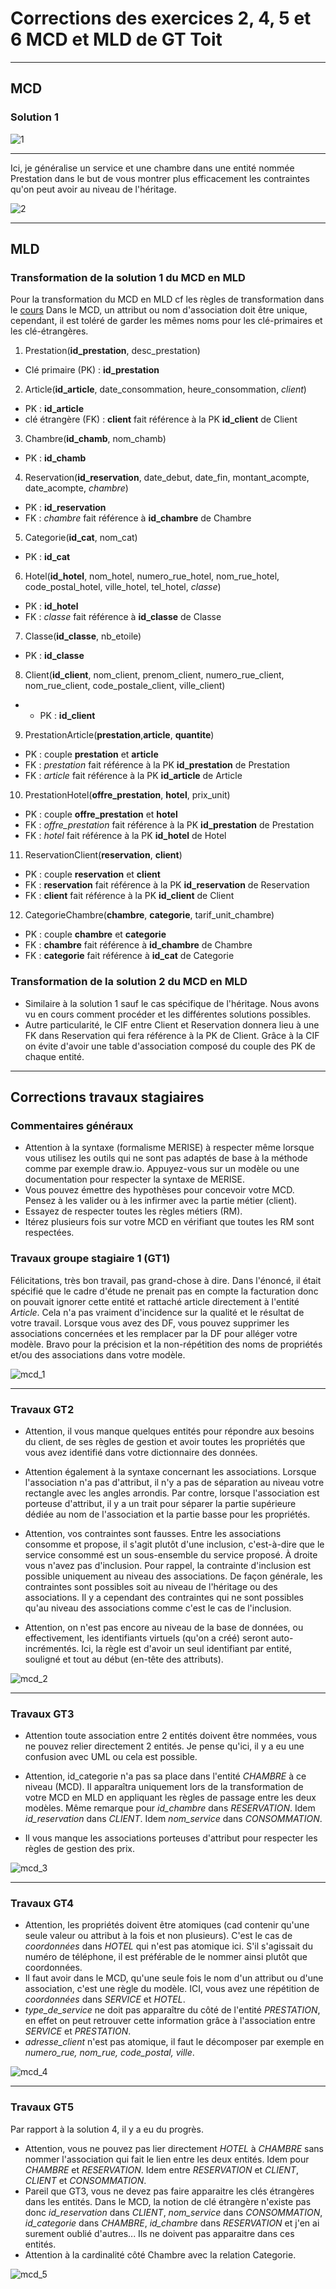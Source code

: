 # Corrections des exercices 2, 4, 5 et 6 MCD et MLD de GT Toit

---

## MCD

### Solution 1

![1](./img/solution_1.svg)

---

Ici, je généralise un service et une chambre dans une entité nommée Prestation dans le but de vous montrer plus efficacement les contraintes qu'on peut avoir au niveau de l'héritage.

![2](./img/solution_2.svg)

---

## MLD

### Transformation de la solution 1 du MCD en MLD

Pour la transformation du MCD en MLD cf les règles de transformation dans le [cours](../../../cours/pdf/merise.pdf)
Dans le MCD, un attribut ou nom d'association doit être unique, cependant, il est toléré de garder les mêmes noms pour les clé-primaires et les clé-étrangères.
1. Prestation(**id_prestation**, desc_prestation)
- Clé primaire (PK) : **id_prestation**
2. Article(**id_article**, date_consommation, heure_consommation, *client*)
- PK : **id_article**
- clé étrangère (FK) : **client** fait référence à la PK **id_client** de Client
3. Chambre(**id_chamb**, nom_chamb)
- PK : **id_chamb**
4. Reservation(**id_reservation**, date_debut, date_fin, montant_acompte, date_acompte, *chambre*)
- PK : **id_reservation**
- FK : *chambre* fait référence à **id_chambre** de Chambre
5. Categorie(**id_cat**, nom_cat)
- PK : **id_cat**
6. Hotel(**id_hotel**, nom_hotel, numero_rue_hotel, nom_rue_hotel, code_postal_hotel, ville_hotel, tel_hotel, *classe*)
- PK : **id_hotel**
- FK : *classe* fait référence à **id_classe** de Classe
7. Classe(**id_classe**, nb_etoile)
- PK : **id_classe**
8. Client(**id_client**, nom_client, prenom_client, numero_rue_client, nom_rue_client, code_postale_client, ville_client)
- - PK : **id_client**
9. PrestationArticle(**prestation**,**article**, **quantite**)
- PK : couple **prestation** et **article**
- FK : *prestation* fait référence à la PK **id_prestation** de Prestation
- FK : *article* fait référence à la PK **id_article** de Article
10. PrestationHotel(**offre_prestation**, **hotel**, prix_unit)
- PK : couple **offre_prestation** et **hotel**
- FK : *offre_prestation* fait référence à la PK **id_prestation** de Prestation
- FK : *hotel* fait référence à la PK **id_hotel** de Hotel
11. ReservationClient(**reservation**, **client**)
- PK : couple **reservation** et **client**
- FK : **reservation** fait référence à la PK **id_reservation** de Reservation
- FK : **client** fait référence à la PK **id_client** de Client
12. CategorieChambre(**chambre**, **categorie**, tarif_unit_chambre)
- PK : couple **chambre** et **categorie**
- FK : **chambre** fait référence à **id_chambre** de Chambre
- FK : **categorie** fait référence à **id_cat** de Categorie

### Transformation de la solution 2 du MCD en MLD

- Similaire à la solution 1 sauf le cas spécifique de l'héritage. Nous avons vu en cours comment procéder et les différentes solutions possibles.
- Autre particularité, le CIF entre Client et Reservation donnera lieu à une FK dans Reservation qui fera référence à la PK de Client. Grâce à la CIF on évite d'avoir une table d'association composé du couple des PK de chaque entité.


---

## Corrections travaux stagiaires

### Commentaires généraux

- Attention à la syntaxe (formalisme MERISE) à respecter même lorsque vous utilisez les outils qui ne sont pas adaptés de base à la méthode comme par exemple draw.io. Appuyez-vous sur un modèle ou une documentation pour respecter la syntaxe de MERISE.
- Vous pouvez émettre des hypothèses pour concevoir votre MCD. Pensez à les valider ou à les infirmer avec la partie métier (client).
- Essayez de respecter toutes les règles métiers (RM).
- Itérez plusieurs fois sur votre MCD en vérifiant que toutes les RM sont respectées.

### Travaux groupe stagiaire 1 (GT1)

Félicitations, très bon travail, pas grand-chose à dire.
Dans l'énoncé, il était spécifié que le cadre d'étude ne prenait pas en compte la facturation donc on pouvait ignorer cette entité et rattaché article directement à l'entité *Article*. Cela n'a pas vraiment d'incidence sur la qualité et le résultat de votre travail.
Lorsque vous avez des DF, vous pouvez supprimer les associations concernées et les remplacer par la DF pour alléger votre modèle. Bravo pour la précision et la non-répétition des noms de propriétés et/ou des associations dans votre modèle.

![mcd_1](./img/stagiaires/mcd_1.jpg)

---

### Travaux GT2

- Attention, il vous manque quelques entités pour répondre aux besoins du client, de ses règles de gestion et avoir toutes les propriétés que vous avez identifié dans votre dictionnaire des données.

- Attention également à la syntaxe concernant les associations. Lorsque l'association n'a pas d'attribut, il n'y a pas de séparation au niveau votre rectangle avec les angles arrondis. Par contre, lorsque l'association est porteuse d'attribut, il y a un trait pour séparer la partie supérieure dédiée au nom de l'association et la partie basse pour les propriétés.

- Attention, vos contraintes sont fausses. Entre les associations consomme et propose, il s'agit plutôt d'une inclusion, c'est-à-dire que le service consommé est un sous-ensemble du service proposé.
À droite vous n'avez pas d'inclusion. Pour rappel, la contrainte d'inclusion est possible uniquement au niveau des associations. De façon générale, les contraintes sont possibles soit au niveau de l'héritage ou des associations. Il y a cependant des contraintes qui ne sont possibles qu'au niveau des associations comme c'est le cas de l'inclusion.

- Attention, on n'est pas encore au niveau de la base de données, ou effectivement, les identifiants virtuels (qu'on a créé) seront auto-incrémentés. Ici, la règle est d'avoir un seul identifiant par entité, souligné et tout au début (en-tête des attributs).

![mcd_2](./img/stagiaires/mcd_2.png)

---

### Travaux GT3

- Attention toute association entre 2 entités doivent être nommées, vous ne pouvez relier directement 2 entités. Je pense qu'ici, il y a eu une confusion avec UML ou cela est possible.

- Attention, id_categorie n'a pas sa place dans l'entité *CHAMBRE* à ce niveau (MCD). Il apparaîtra uniquement lors de la transformation de votre MCD en MLD en appliquant les règles de passage entre les deux modèles. Même remarque pour *id_chambre* dans *RESERVATION*. Idem *id_reservation* dans *CLIENT*. Idem *nom_service* dans *CONSOMMATION*.

- Il vous manque les associations porteuses d'attribut pour respecter les règles de gestion des prix.


![mcd_3](./img/stagiaires/mcd_3.png)

---


### Travaux GT4

- Attention, les propriétés doivent être atomiques (cad contenir qu'une seule valeur ou attribut à la fois et non plusieurs). C'est le cas de *coordonnées* dans *HOTEL* qui n'est pas atomique ici. S'il s'agissait du numéro de téléphone, il est préférable de le nommer ainsi plutôt que coordonnées.
- Il faut avoir dans le MCD, qu'une seule fois le nom d'un attribut ou d'une association, c'est une règle du modèle. ICI, vous avez une répétition de *coordonnées* dans *SERVICE* et *HOTEL*.
- *type_de_service* ne doit pas apparaître du côté de l'entité *PRESTATION*, en effet on peut retrouver cette information grâce à l'association entre *SERVICE* et *PRESTATION*.
- *adresse_client* n'est pas atomique, il faut le décomposer par exemple en *numero_rue, nom_rue, code_postal, ville*.

![mcd_4](./img/stagiaires/mcd_4.svg)

---

### Travaux GT5

Par rapport à la solution 4, il y a eu du progrès.
- Attention, vous ne pouvez pas lier directement *HOTEL* à *CHAMBRE* sans nommer l'association qui fait le lien entre les deux entités. Idem pour *CHAMBRE* et *RESERVATION*. Idem entre *RESERVATION* et *CLIENT*, *CLIENT* et *CONSOMMATION*.
- Pareil que GT3, vous ne devez pas faire apparaitre les clés étrangères dans les entités. Dans le MCD, la notion de clé étrangère n'existe pas donc *id_reservation* dans *CLIENT*, *nom_service* dans *CONSOMMATION*, *id_categorie* dans *CHAMBRE*, *id_chambre* dans *RESERVATION* et j'en ai surement oublié d'autres... Ils ne doivent pas apparaitre dans ces entités.
- Attention à la cardinalité côté Chambre avec la relation Categorie.

![mcd_5](./img/stagiaires/mcd_5.svg)